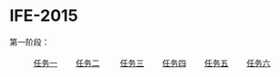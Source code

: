 # IFE-2015
第一阶段：<br><br>
　　　[任务一](https://yangrenmu.github.io/IFE-2015/task/task01/index.html "task01") 　　[任务二](https://yangrenmu.github.io/IFE-2015/task/task02/index.html "task02") 　　
[任务三](https://yangrenmu.github.io/IFE-2015/task/task03/index.html "task03")　　
[任务四](https://yangrenmu.github.io/IFE-2015/task/task04/index.html "task04")　　
[任务五](https://yangrenmu.github.io/IFE-2015/task/task05/index.html "task05")　　
[任务六](https://yangrenmu.github.io/IFE-2015/task/task06/index.html "task06")　　


